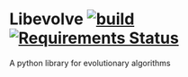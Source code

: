 # Libevolve [![build](https://travis-ci.com/uniopt/libevolve.svg?branch=develop)](https://travis-ci.com/uniopt/libevolve) [![Requirements Status](https://requires.io/github/uniopt/libevolve/requirements.svg?branch=develop)](https://requires.io/github/uniopt/libevolve/requirements/?branch=develop)

A python library for evolutionary algorithms